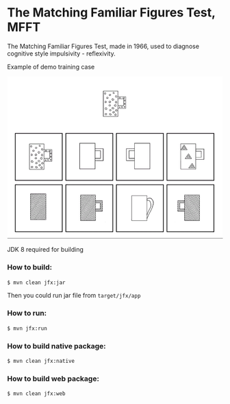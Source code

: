 The Matching Familiar Figures Test, MFFT
=============

The Matching Familiar Figures Test, made in 1966, used to diagnose cognitive style impulsivity - reflexivity.

Example of demo training case

![alt text][demo]

JDK 8 required for building

### How to build:

```sh
$ mvn clean jfx:jar
```

Then you could run jar file from `target/jfx/app`

### How to run:

```sh
$ mvn jfx:run
```

### How to build native package:

```sh
$ mvn clean jfx:native
```

### How to build web package:

```sh
$ mvn clean jfx:web
```

[demo]: https://github.com/MysterionRise/kagan-figures/blob/master/src/main/resources/compare/DemoFullImage.png?raw=true "Demo"

